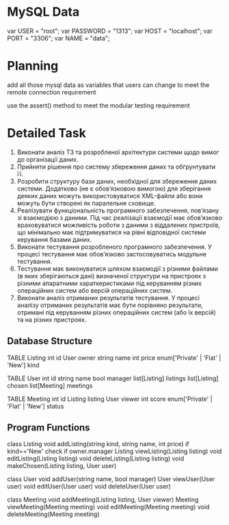 # MySQL Data

var USER = "root";
var PASSWORD = "1313";
var HOST = "localhost";
var PORT = "3306";
var NAME = "data";

# Planning

add all those mysql data as variables that users can change to meet the remote connection requirement

use the assert() method to meet the modular testing requirement

# Detailed Task

1. Виконати аналіз ТЗ та розробленої архітектури системи щодо вимог до організації даних.
2. Прийняти рішення про систему збереження даних та обґрунтувати її.
3. Розробити структуру бази даних, необхідної для збереження даних системи. Додатково (не є обов’язковою вимогою) для зберігання деяких даних можуть використовуватися XML-файли або вони можуть бути створені як паралельне сховище.
4. Реалізувати функціональність програмного забезпечення, пов’язану зі взаємодією з даними. Під час реалізації взаємодії має обов’язково враховуватися можливість роботи з даними з віддалених пристроїв, що мінімально має підтримуватися на рівні відповідної системи керування базами даних.
5. Виконати тестування розробленого програмного забезпечення. У процесі тестування має обов’язково застосовуватись модульне тестування.
6. Тестування має виконуватися шляхом взаємодії з різними файлами (в яких зберігаються дані) визначеної структури на пристроях з різними апаратними хараткеристиками під керуванням різних операційних систем або версій операційних систем.
7. Виконати аналіз отриманих результатів тестування. У процесі аналізу отриманих результатів має бути порівняно результати, отримані під керуванням різних операційних систем (або їх версій) та на різних пристроях.

## Database Structure 

TABLE Listing
  int id
  User owner
  string name
  int price
  enum['Private' | 'Flat' | 'New'] kind

TABLE User
  int id
  string name
  bool manager
  list[Listing] listings
  list[Listing] chosen
  list[Meeting] meetings

TABLE Meeting
  int id
  Listing listing
  User viewer
  int score
  enum['Private' | 'Flat' | 'New'] status

## Program Functions 

class Listing
  void addListing(string kind, string name, int price)
    if kind=='New' check if owner.manager
  Listing viewListing(Listing listing)
  void editListing(Listing listing)
  void deleteListing(Listing listing)
  void makeChosen(Listing listing, User user)

class User
  void addUser(string name, bool manager)
  User viewUser(User user)
  void editUser(User user)
  void deleteUser(User user)

class Meeting
  void addMeeting(Listing listing, User viewer)
  Meeting viewMeeting(Meeting meeting)
  void editMeeting(Meeting meeting)
  void deleteMeeting(Meeting meeting)